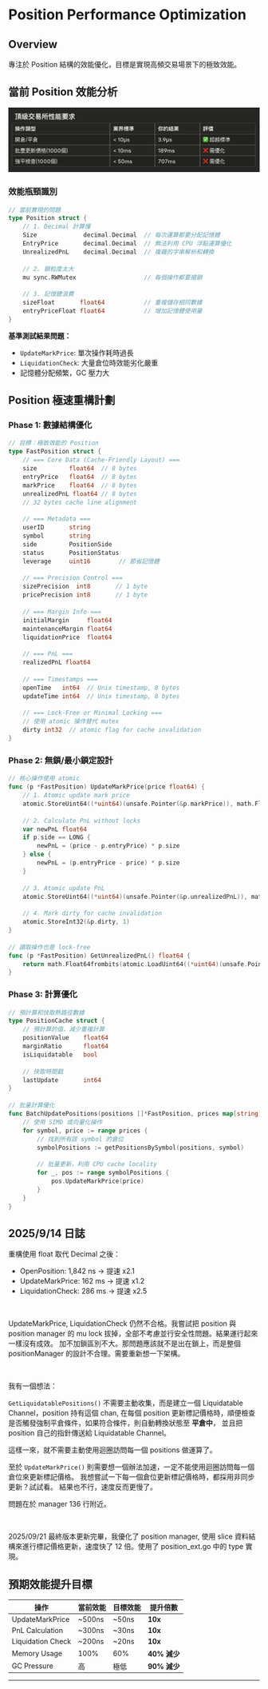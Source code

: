 # Position Performance Optimization

## Overview

專注於 Position 結構的效能優化，目標是實現高頻交易場景下的極致效能。

## 當前 Position 效能分析

![2.png](imgs/2.png)

### 效能瓶頸識別

```go
// 當前實現的問題
type Position struct {
    // 1. Decimal 計算慢
    Size             decimal.Decimal  // 每次運算都要分配記憶體
    EntryPrice       decimal.Decimal  // 無法利用 CPU 浮點運算優化
    UnrealizedPnL    decimal.Decimal  // 複雜的字串解析和轉換
    
    // 2. 鎖粒度太大
    mu sync.RWMutex                   // 每個操作都要搶鎖
    
    // 3. 記憶體浪費
    sizeFloat       float64           // 重複儲存相同數據
    entryPriceFloat float64           // 增加記憶體使用量
}
```

**基準測試結果問題：**
- `UpdateMarkPrice`: 單次操作耗時過長
- `LiquidationCheck`: 大量倉位時效能劣化嚴重
- 記憶體分配頻繁，GC 壓力大

## Position 極速重構計劃

### Phase 1: 數據結構優化

```go
// 目標：極致效能的 Position
type FastPosition struct {
    // === Core Data (Cache-Friendly Layout) ===
    size         float64  // 8 bytes
    entryPrice   float64  // 8 bytes  
    markPrice    float64  // 8 bytes
    unrealizedPnL float64 // 8 bytes
    // 32 bytes cache line alignment
    
    // === Metadata ===
    userID       string
    symbol       string
    side         PositionSide
    status       PositionStatus
    leverage     uint16        // 節省記憶體
    
    // === Precision Control ===
    sizePrecision  int8       // 1 byte
    pricePrecision int8       // 1 byte
    
    // === Margin Info ===
    initialMargin     float64
    maintenanceMargin float64
    liquidationPrice  float64
    
    // === PnL ===
    realizedPnL float64
    
    // === Timestamps ===
    openTime   int64  // Unix timestamp, 8 bytes
    updateTime int64  // Unix timestamp, 8 bytes
    
    // === Lock-Free or Minimal Locking ===
    // 使用 atomic 操作替代 mutex
    dirty int32  // atomic flag for cache invalidation
}
```

### Phase 2: 無鎖/最小鎖定設計

```go
// 核心操作使用 atomic
func (p *FastPosition) UpdateMarkPrice(price float64) {
    // 1. Atomic update mark price
    atomic.StoreUint64((*uint64)(unsafe.Pointer(&p.markPrice)), math.Float64bits(price))
    
    // 2. Calculate PnL without locks
    var newPnL float64
    if p.side == LONG {
        newPnL = (price - p.entryPrice) * p.size
    } else {
        newPnL = (p.entryPrice - price) * p.size
    }
    
    // 3. Atomic update PnL
    atomic.StoreUint64((*uint64)(unsafe.Pointer(&p.unrealizedPnL)), math.Float64bits(newPnL))
    
    // 4. Mark dirty for cache invalidation
    atomic.StoreInt32(&p.dirty, 1)
}

// 讀取操作也是 lock-free
func (p *FastPosition) GetUnrealizedPnL() float64 {
    return math.Float64frombits(atomic.LoadUint64((*uint64)(unsafe.Pointer(&p.unrealizedPnL))))
}
```

### Phase 3: 計算優化

```go
// 預計算和快取熱路徑數據
type PositionCache struct {
    // 預計算的值，減少重複計算
    positionValue    float64
    marginRatio      float64
    isLiquidatable   bool
    
    // 快取時間戳
    lastUpdate       int64
}

// 批量計算優化
func BatchUpdatePositions(positions []*FastPosition, prices map[string]float64) {
    // 使用 SIMD 或向量化操作
    for symbol, price := range prices {
        // 找到所有該 symbol 的倉位
        symbolPositions := getPositionsBySymbol(positions, symbol)
        
        // 批量更新，利用 CPU cache locality
        for _, pos := range symbolPositions {
            pos.UpdateMarkPrice(price)
        }
    }
}
```

## 2025/9/14 日誌

重構使用 float 取代 Decimal 之後：

* OpenPosition: 1,842 ns -> 提速 x2.1
* UpdateMarkPrice: 162 ms -> 提速 x1.2
* LiquidationCheck: 286 ms -> 提速 x2.5

<br>

UpdateMarkPrice, LiquidationCheck 仍然不合格。我嘗試把 position 與 position manager 的 mu lock 拔掉，全部不考慮並行安全性問題。結果運行起來一樣沒有成效。
加不加鎖區別不大。那問題應該就不是出在鎖上，而是整個 positionManager 的設計不合理。需要重新想一下架構。

<br>

我有一個想法：

`GetLiquidatablePositions()` 不需要主動收集，而是建立一個 Liquidatable Channel，position 持有這個 chan, 在每個 position 更新標記價格時，順便檢查是否觸發強制平倉條件，如果符合條件，則自動轉換狀態至 __平倉中__，
並且把 position 自己的指針傳送給 Liquidatable Channel。

這樣一來，就不需要主動使用迴圈訪問每一個 positions 做運算了。

至於 `UpdateMarkPrice()` 則需要想一個辦法加速，一定不能使用迴圈訪問每一個倉位來更新標記價格。 我想嘗試一下每一個倉位更新標記價格時，都採用非同步更新？試試看。
結果也不行，速度反而更慢了。

問題在於 manager 136 行附近。

<br>

2025/09/21 最終版本更新完畢，我優化了 position manager, 使用 slice 資料結構來進行標記價格更新，速度快了 12 倍。使用了 position_ext.go 中的 type 實現。

## 預期效能提升目標

| 操作 | 當前效能 | 目標效能 | 提升倍數 |
|------|----------|----------|----------|
| UpdateMarkPrice | ~500ns | ~50ns | **10x** |
| PnL Calculation | ~300ns | ~30ns | **10x** |
| Liquidation Check | ~200ns | ~20ns | **10x** |
| Memory Usage | 100% | 60% | **40% 減少** |
| GC Pressure | 高 | 極低 | **90% 減少** |

---
